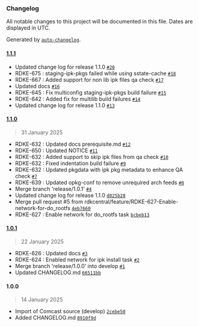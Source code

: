 ### Changelog

All notable changes to this project will be documented in this file. Dates are displayed in UTC.

Generated by [`auto-changelog`](https://github.com/CookPete/auto-changelog).

#### [1.1.1](https://github.com/rdkcentral/meta-stack-layering-support/compare/1.1.0...1.1.1)

- Updated change log for release 1.1.0 [`#20`](https://github.com/rdkcentral/meta-stack-layering-support/pull/20)
- RDKE-675 : staging-ipk-pkgs failed while using sstate-cache [`#18`](https://github.com/rdkcentral/meta-stack-layering-support/pull/18)
- RDKE-667 : Added support for non lib ipk files qa check  [`#17`](https://github.com/rdkcentral/meta-stack-layering-support/pull/17)
- Updated docs [`#16`](https://github.com/rdkcentral/meta-stack-layering-support/pull/16)
- RDKE-645 : Fix multiconfig staging-ipk-pkgs build failure [`#15`](https://github.com/rdkcentral/meta-stack-layering-support/pull/15)
- RDKE-642 : Added fix for multilib build failures [`#14`](https://github.com/rdkcentral/meta-stack-layering-support/pull/14)
- Updated change log for release 1.1.0 [`#13`](https://github.com/rdkcentral/meta-stack-layering-support/pull/13)

#### [1.1.0](https://github.com/rdkcentral/meta-stack-layering-support/compare/1.0.1...1.1.0)

> 31 January 2025

- RDKE-632 : Updated docs prerequisite.md [`#12`](https://github.com/rdkcentral/meta-stack-layering-support/pull/12)
- RDKE-650 : Updated NOTICE [`#11`](https://github.com/rdkcentral/meta-stack-layering-support/pull/11)
- RDKE-632 : Added support to skip ipk files from qa check [`#10`](https://github.com/rdkcentral/meta-stack-layering-support/pull/10)
- RDKE-632 : Fixed indentation build failure [`#9`](https://github.com/rdkcentral/meta-stack-layering-support/pull/9)
- RDKE-632 : Updated pkgdata with ipk pkg metadata to enhance QA check [`#7`](https://github.com/rdkcentral/meta-stack-layering-support/pull/7)
- RDKE-639 : Updated opkg-conf to remove unrequired arch feeds [`#8`](https://github.com/rdkcentral/meta-stack-layering-support/pull/8)
- Merge branch 'release/1.0.1' [`#4`](https://github.com/rdkcentral/meta-stack-layering-support/pull/4)
- Updated change log for release 1.1.0 [`d025b28`](https://github.com/rdkcentral/meta-stack-layering-support/commit/d025b288022ede54676359d1ecedeabda3bf69ef)
- Merge pull request #5 from rdkcentral/feature/RDKE-627-Enable-network-for-do_rootfs [`4eb7660`](https://github.com/rdkcentral/meta-stack-layering-support/commit/4eb76608b38dadf1707263e271bfa6a381504362)
- RDKE-627 : Enable network for do_rootfs task [`bcbeb13`](https://github.com/rdkcentral/meta-stack-layering-support/commit/bcbeb139b71ffe08dc62394bb3af06a5648b6577)

#### [1.0.1](https://github.com/rdkcentral/meta-stack-layering-support/compare/1.0.0...1.0.1)

> 22 January 2025

- RDKE-626 :  Updated docs [`#3`](https://github.com/rdkcentral/meta-stack-layering-support/pull/3)
- RDKE-624 : Enabled network for ipk install task [`#2`](https://github.com/rdkcentral/meta-stack-layering-support/pull/2)
- Merge branch 'release/1.0.0' into develop [`#1`](https://github.com/rdkcentral/meta-stack-layering-support/pull/1)
- Updated CHANGELOG.md [`66511bb`](https://github.com/rdkcentral/meta-stack-layering-support/commit/66511bb87775c1d1d4a2d8dd6957eec130ea8575)

#### 1.0.0

> 14 January 2025

- Import of Comcast source (develop) [`2cebe50`](https://github.com/rdkcentral/meta-stack-layering-support/commit/2cebe50cfe486dded786dd60595edd16bdb17b52)
- Added CHANGELOG.md [`8910f9d`](https://github.com/rdkcentral/meta-stack-layering-support/commit/8910f9d435b6783482bec1dfc33802c3e1a65993)
